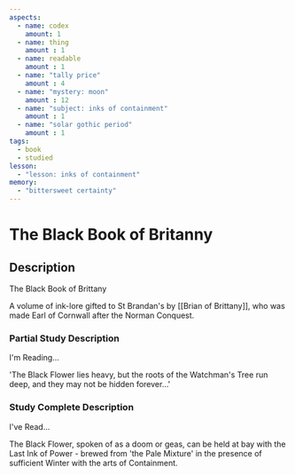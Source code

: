 ```yaml
---
aspects: 
  - name: codex
    amount: 1
  - name: thing
    amount : 1
  - name: readable
    amount : 1
  - name: "tally price"
    amount : 4
  - name: "mystery: moon"
    amount : 12
  - name: "subject: inks of containment"
    amount : 1
  - name: "solar gothic period"
    amount : 1
tags:
  - book
  - studied
lesson:
  - "lesson: inks of containment"
memory:
  - "bittersweet certainty"
---
```


# The Black Book of Britanny

## Description
The Black Book of Brittany

A volume of ink-lore gifted to St Brandan's by [[Brian of Brittany]], who was made Earl of Cornwall after the Norman Conquest.
### Partial Study Description
I'm Reading...

'The Black Flower lies heavy, but the roots of the Watchman's Tree run deep, and they may not be hidden forever…'
### Study Complete Description
I've Read...

The Black Flower, spoken of as a doom or geas, can be held at bay with the Last Ink of Power - brewed from 'the Pale Mixture' in the presence of sufficient Winter with the arts of Containment.